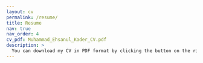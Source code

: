 ```yaml
---
layout: cv
permalink: /resume/
title: Resume
nav: true
nav_order: 4
cv_pdf: Muhammad_Ehsanul_Kader_CV.pdf
description: >
  You can download my CV in PDF format by clicking the button on the right.
---
```

